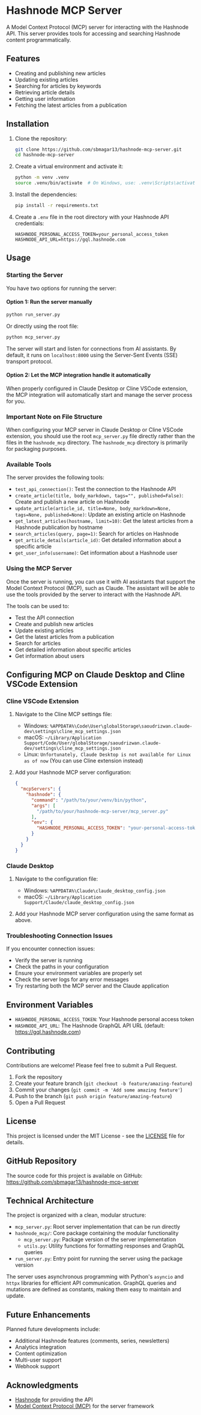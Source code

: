 # Hashnode MCP Server

A Model Context Protocol (MCP) server for interacting with the Hashnode API. This server provides tools for accessing and searching Hashnode content programmatically.

## Features

- Creating and publishing new articles
- Updating existing articles
- Searching for articles by keywords
- Retrieving article details
- Getting user information
- Fetching the latest articles from a publication

## Installation

1. Clone the repository:
   ```bash
   git clone https://github.com/sbmagar13/hashnode-mcp-server.git
   cd hashnode-mcp-server
   ```

2. Create a virtual environment and activate it:
   ```bash
   python -m venv .venv
   source .venv/bin/activate  # On Windows, use: .venv\Scripts\activate
   ```

3. Install the dependencies:
   ```bash
   pip install -r requirements.txt
   ```

4. Create a `.env` file in the root directory with your Hashnode API credentials:
   ```
   HASHNODE_PERSONAL_ACCESS_TOKEN=your_personal_access_token
   HASHNODE_API_URL=https://gql.hashnode.com
   ```

## Usage

### Starting the Server

You have two options for running the server:

#### Option 1: Run the server manually

```bash
python run_server.py
```

Or directly using the root file:

```bash
python mcp_server.py
```

The server will start and listen for connections from AI assistants. By default, it runs on `localhost:8000` using the Server-Sent Events (SSE) transport protocol.

#### Option 2: Let the MCP integration handle it automatically

When properly configured in Claude Desktop or Cline VSCode extension, the MCP integration will automatically start and manage the server process for you.

### Important Note on File Structure

When configuring your MCP server in Claude Desktop or Cline VSCode extension, you should use the root `mcp_server.py` file directly rather than the files in the `hashnode_mcp` directory. The `hashnode_mcp` directory is primarily for packaging purposes.

### Available Tools

The server provides the following tools:

- `test_api_connection()`: Test the connection to the Hashnode API
- `create_article(title, body_markdown, tags="", published=False)`: Create and publish a new article on Hashnode
- `update_article(article_id, title=None, body_markdown=None, tags=None, published=None)`: Update an existing article on Hashnode
- `get_latest_articles(hostname, limit=10)`: Get the latest articles from a Hashnode publication by hostname
- `search_articles(query, page=1)`: Search for articles on Hashnode
- `get_article_details(article_id)`: Get detailed information about a specific article
- `get_user_info(username)`: Get information about a Hashnode user

### Using the MCP Server

Once the server is running, you can use it with AI assistants that support the Model Context Protocol (MCP), such as Claude. The assistant will be able to use the tools provided by the server to interact with the Hashnode API.

The tools can be used to:
- Test the API connection
- Create and publish new articles
- Update existing articles
- Get the latest articles from a publication
- Search for articles
- Get detailed information about specific articles
- Get information about users

## Configuring MCP on Claude Desktop and Cline VSCode Extension

### Cline VSCode Extension

1. Navigate to the Cline MCP settings file:
   - Windows: `%APPDATA%\Code\User\globalStorage\saoudrizwan.claude-dev\settings\cline_mcp_settings.json`
   - macOS: `~/Library/Application Support/Code/User/globalStorage/saoudrizwan.claude-dev/settings\cline_mcp_settings.json`
   - Linux: `Unfortunately, Claude Desktop is not available for Linux as of now` (You can use Cline extension instead)

2. Add your Hashnode MCP server configuration:
   ```json
   {
     "mcpServers": {
       "hashnode": {
         "command": "/path/to/your/venv/bin/python",
         "args": [
           "/path/to/your/hashnode-mcp-server/mcp_server.py"
         ],
         "env": {
           "HASHNODE_PERSONAL_ACCESS_TOKEN": "your-personal-access-token"
         }
       }
     }
   }
   ```

### Claude Desktop

1. Navigate to the configuration file:
   - Windows: `%APPDATA%\Claude\claude_desktop_config.json`
   - macOS: `~/Library/Application Support/Claude/claude_desktop_config.json`

2. Add your Hashnode MCP server configuration using the same format as above.

### Troubleshooting Connection Issues

If you encounter connection issues:
- Verify the server is running
- Check the paths in your configuration
- Ensure your environment variables are properly set
- Check the server logs for any error messages
- Try restarting both the MCP server and the Claude application

## Environment Variables

- `HASHNODE_PERSONAL_ACCESS_TOKEN`: Your Hashnode personal access token
- `HASHNODE_API_URL`: The Hashnode GraphQL API URL (default: https://gql.hashnode.com)

## Contributing

Contributions are welcome! Please feel free to submit a Pull Request.

1. Fork the repository
2. Create your feature branch (`git checkout -b feature/amazing-feature`)
3. Commit your changes (`git commit -m 'Add some amazing feature'`)
4. Push to the branch (`git push origin feature/amazing-feature`)
5. Open a Pull Request

## License

This project is licensed under the MIT License - see the [LICENSE](LICENSE) file for details.

## GitHub Repository

The source code for this project is available on GitHub:
https://github.com/sbmagar13/hashnode-mcp-server

## Technical Architecture

The project is organized with a clean, modular structure:

- `mcp_server.py`: Root server implementation that can be run directly
- `hashnode_mcp/`: Core package containing the modular functionality
  - `mcp_server.py`: Package version of the server implementation
  - `utils.py`: Utility functions for formatting responses and GraphQL queries
- `run_server.py`: Entry point for running the server using the package version

The server uses asynchronous programming with Python's `asyncio` and `httpx` libraries for efficient API communication. GraphQL queries and mutations are defined as constants, making them easy to maintain and update.

## Future Enhancements

Planned future developments include:

- Additional Hashnode features (comments, series, newsletters)
- Analytics integration
- Content optimization
- Multi-user support
- Webhook support

## Acknowledgments

- [Hashnode](https://hashnode.com/) for providing the API
- [Model Context Protocol (MCP)](https://github.com/modelcontextprotocol/mcp) for the server framework
